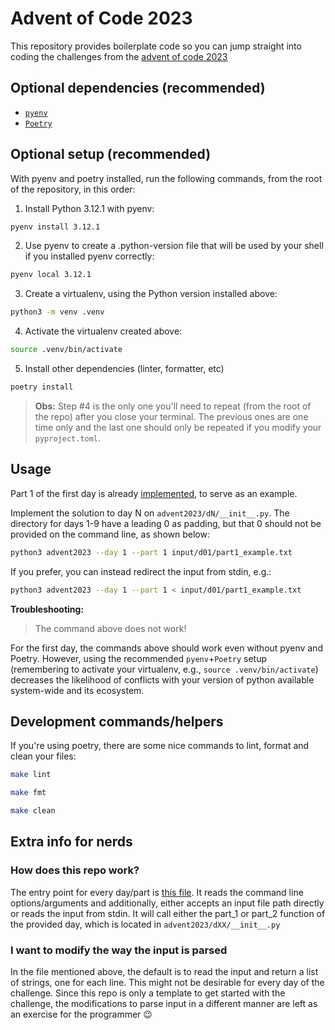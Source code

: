 
# Advent of Code 2023

This repository provides boilerplate code so you can jump straight into coding
the challenges from the [advent of code 2023](https://adventofcode.com/2023)

## Optional dependencies (recommended)

- [`pyenv`](https://github.com/pyenv/pyenv)
- [`Poetry`](https://python-poetry.org/)

## Optional setup (recommended)

With pyenv and poetry installed, run the following commands, from the root of the repository, in this order:

1. Install Python 3.12.1 with pyenv:
```bash
pyenv install 3.12.1
```
2. Use pyenv to create a .python-version file that will be used by your shell if you installed pyenv correctly:
```bash
pyenv local 3.12.1
```
3. Create a virtualenv, using the Python version installed above:
```bash
python3 -m venv .venv
```
4. Activate the virtualenv created above:
```bash
source .venv/bin/activate
```
5. Install other dependencies (linter, formatter, etc)
```bash
poetry install
```

> **Obs:** Step #4 is the only one you'll need to repeat (from the root of the repo) after you close your terminal. The previous ones are one time only and the last one should only be repeated if you modify your `pyproject.toml`.

## Usage

Part 1 of the first day is already [implemented](advent2023/d01/__init__.py), to serve as an example.

Implement the solution to day N on `advent2023/dN/__init__.py`. The directory for days 1-9 have a leading 0 as padding, but that 0 should not be provided on the command line, as shown below:

```bash
python3 advent2023 --day 1 --part 1 input/d01/part1_example.txt
```

If you prefer, you can instead redirect the input from stdin, e.g.:

```bash
python3 advent2023 --day 1 --part 1 < input/d01/part1_example.txt
```

**Troubleshooting:**

> The command above does not work!

For the first day, the commands above should work even without pyenv and Poetry. However, using the recommended `pyenv`+`Poetry` setup (remembering to activate your virtualenv, e.g., `source .venv/bin/activate`) decreases the likelihood of conflicts with your version of python available system-wide and its ecosystem.

## Development commands/helpers

If you're using poetry, there are some nice commands to lint, format and clean your files:

```bash
make lint
```

```bash
make fmt
```

```bash
make clean
```

## Extra info for nerds

### How does this repo work?

The entry point for every day/part is [this file](advent2023/__main__.py). It reads the command line options/arguments and additionally, either accepts an input file path directly or reads the input from stdin. It will call either the part_1 or part_2 function of the provided day, which is located in `advent2023/dXX/__init__.py`

### I want to modify the way the input is parsed

In the file mentioned above, the default is to read the input and return a list of strings, one for each line. This might not be desirable for every day of the challenge. Since this repo is only a template to get started with the challenge, the modifications to parse input in a different manner are left as an exercise for the programmer 😉
